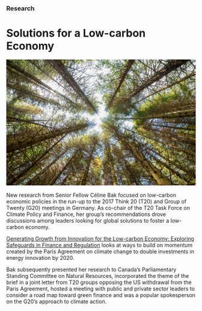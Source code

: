 ### Research

# Solutions for a Low-carbon Economy

<div class="img-container">
  <img src="assets/low-carbon-economy-min.jpg" alt="">
</div>

New research from Senior Fellow Céline Bak focused on low-carbon economic policies in the run-up to the 2017 Think 20 (T20) and Group of Twenty (G20) meetings in Germany. As co-chair of the T20 Task Force on Climate Policy and Finance, her group’s recommendations drove discussions among leaders looking for global solutions to foster a low-carbon economy.

[Generating Growth from Innovation for the Low-carbon Economy: Exploring Safeguards in Finance and Regulation](https://www.cigionline.org/publications/generating-growth-innovation-low-carbon-economy-exploring-safeguards-finance-and?source=ar2017 "Generating Growth from Innovation") looks at ways to build on momentum created by the Paris Agreement on climate change to double investments in energy innovation by 2020.

Bak subsequently presented her research to Canada’s Parliamentary Standing Committee on Natural Resources, incorporated the theme of the brief in a joint letter from T20 groups opposing the US withdrawal from the Paris Agreement, hosted a meeting with public and private sector leaders to consider a road map toward green finance and was a popular spokesperson on the G20’s approach to climate action.


